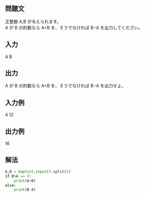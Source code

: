 ## 問題文
正整数 
A,B が与えられます。  
A が 
B の約数なら 
A+B を、そうでなければ 
B−A を出力してください。  
## 入力
A B
## 出力
A が 
B の約数なら 
A+B を、そうでなければ 
B−A を出力せよ。
## 入力例
4 12
## 出力例
16
## 解法

```python
A,B = map(int,input().split())
if B%A == 0:
    print(A+B)
else:
    print(B-A)